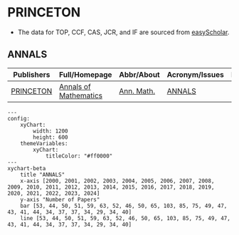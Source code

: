 # PRINCETON

- The data for TOP, CCF, CAS, JCR, and IF are sourced from [easyScholar](https://www.easyscholar.cc/).

## ANNALS

|Publishers|Full/Homepage|Abbr/About|Acronym/Issues|Period/DBLP|Top/Early|CCF|CAS|JCR|IF|Keywords/Google|
|-         |-            |-         |-             |-          |-        |-  |-  |-  |- |-              |
|[PRINCETON](https://press.princeton.edu/)|[Annals of Mathematics](https://annals.math.princeton.edu/)|[Ann. Math.](https://annals.math.princeton.edu/about)|[ANNALS](https://annals.math.princeton.edu/)|1966 -|True||1|Q1|6.3|[Mathematics](https://www.google.com/search?q=Mathematics)|

```mermaid
---
config:
    xyChart:
        width: 1200
        height: 600
    themeVariables:
        xyChart:
            titleColor: "#ff0000"
---
xychart-beta
    title "ANNALS"
    x-axis [2000, 2001, 2002, 2003, 2004, 2005, 2006, 2007, 2008, 2009, 2010, 2011, 2012, 2013, 2014, 2015, 2016, 2017, 2018, 2019, 2020, 2021, 2022, 2023, 2024]
    y-axis "Number of Papers"
    bar [53, 44, 50, 51, 59, 63, 52, 46, 50, 65, 103, 85, 75, 49, 47, 43, 41, 44, 34, 37, 37, 34, 29, 34, 40]
    line [53, 44, 50, 51, 59, 63, 52, 46, 50, 65, 103, 85, 75, 49, 47, 43, 41, 44, 34, 37, 37, 34, 29, 34, 40]
```

